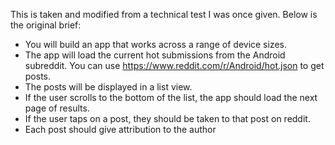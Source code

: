 This is taken and modified from a technical test I was once given. Below is the original brief:

- You will build an app that works across a range of device sizes.
- The app will load the current hot submissions from the Android subreddit. You can use https://www.reddit.com/r/Android/hot.json to get posts.
- The posts will be displayed in a list view.
- If the user scrolls to the bottom of the list, the app should load the next page of results.
- If the user taps on a post, they should be taken to that post on reddit.
- Each post should give attribution to the author
